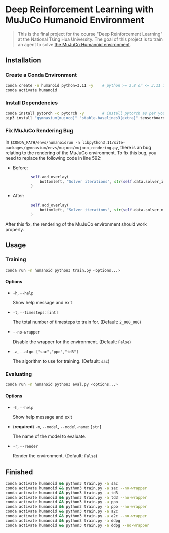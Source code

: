 # Deep Reinforcement Learning with MuJuCo Humanoid Environment

> This is the final project for the course "Deep Reinforcement Learning" at the National Tsing Hua University.
> The goal of this project is to train an agent to solve [the MuJuCo Humanoid environment](https://gymnasium.farama.org/main/environments/mujoco/humanoid/).

## Installation

### Create a Conda Environment

```bash
conda create -n humanoid python=3.11 -y    # python >= 3.8 or <= 3.11 is required
conda activate humanoid
```

### Install Dependencies

```bash
conda install pytorch -c pytorch -y        # install pytorch as per your operating system
pip3 install "gymnasium[mujoco]" "stable-baselines3[extra]" tensorboard numpy
```

### Fix MuJuCo Rendering Bug

In `$CONDA_PATH/envs/humanoidrun -n libpython3.11/site-packages/gymnasium/envs/mujoco/mujoco_rendering.py`, there is an bug relating to the rendering of the MuJuCo environment.
To fix this bug, you need to replace the following code in line 592:

- Before:
    ```python
            self.add_overlay(
                bottomleft, "Solver iterations", str(self.data.solver_iter + 1)
            )
    ```

- After:
    ```python
            self.add_overlay(
                bottomleft, "Solver iterations", str(self.data.solver_niter + 1)
            )
    ```

After this fix, the rendering of the MuJuCo environment should work properly.

## Usage

### Training

```bash
conda run -n humanoid python3 train.py <options...>
```

#### Options

- `-h`, `--help`

    Show help message and exit

- `-t`, `--timesteps`: `[int]`
                    
    The total number of timesteps to train for. (Default: `2_000_000`)

- `--no-wrapper`

    Disable the wrapper for the environment. (Default: `False`)

- `-a`, `--algo`: `["sac","ppo","td3"]`

    The algorithm to use for training. (Default: `sac`)

### Evaluating

```bash
conda run -n humanoid python3 eval.py <options...>
```

#### Options

- `-h`, `--help`

    Show help message and exit

- (**required**) `-m`, `--model`, `--model-name`: `[str]`

    The name of the model to evaluate.

- `-r`, `--render`

     Render the environment. (Default: `False`)

## Finished

```bash
conda activate humanoid && python3 train.py -a sac
conda activate humanoid && python3 train.py -a sac --no-wrapper
conda activate humanoid && python3 train.py -a td3
conda activate humanoid && python3 train.py -a td3 --no-wrapper
conda activate humanoid && python3 train.py -a ppo
conda activate humanoid && python3 train.py -a ppo --no-wrapper
conda activate humanoid && python3 train.py -a a2c
conda activate humanoid && python3 train.py -a a2c --no-wrapper
conda activate humanoid && python3 train.py -a ddpg
conda activate humanoid && python3 train.py -a ddpg --no-wrapper
```
